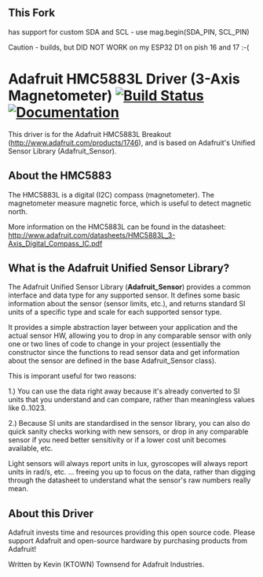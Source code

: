 ## This Fork ##

has support for custom SDA and SCL - use mag.begin(SDA_PIN, SCL_PIN)

Caution - builds, but DID NOT WORK on my ESP32 D1 on pish 16 and 17 :-(


# Adafruit HMC5883L Driver (3-Axis Magnetometer) [![Build Status](https://github.com/adafruit/Adafruit_HMC5883_Unified/workflows/Arduino%20Library%20CI/badge.svg)](https://github.com/adafruit/Adafruit_HMC5883_Unified/actions)[![Documentation](https://github.com/adafruit/ci-arduino/blob/master/assets/doxygen_badge.svg)](http://adafruit.github.io/Adafruit_HMC5883_Unified/html/index.html)

This driver is for the Adafruit HMC5883L Breakout (http://www.adafruit.com/products/1746), and is based on Adafruit's Unified Sensor Library (Adafruit_Sensor).

## About the HMC5883 ##

The HMC5883L is a digital (I2C) compass (magnetometer).  The magnetometer measure magnetic force, which is useful to detect magnetic north.

More information on the HMC5883L can be found in the datasheet: http://www.adafruit.com/datasheets/HMC5883L_3-Axis_Digital_Compass_IC.pdf

## What is the Adafruit Unified Sensor Library? ##

The Adafruit Unified Sensor Library (**Adafruit_Sensor**) provides a common interface and data type for any supported sensor.  It defines some basic information about the sensor (sensor limits, etc.), and returns standard SI units of a specific type and scale for each supported sensor type.

It provides a simple abstraction layer between your application and the actual sensor HW, allowing you to drop in any comparable sensor with only one or two lines of code to change in your project (essentially the constructor since the functions to read sensor data and get information about the sensor are defined in the base Adafruit_Sensor class).

This is imporant useful for two reasons:

1.) You can use the data right away because it's already converted to SI units that you understand and can compare, rather than meaningless values like 0..1023.

2.) Because SI units are standardised in the sensor library, you can also do quick sanity checks working with new sensors, or drop in any comparable sensor if you need better sensitivity or if a lower cost unit becomes available, etc. 

Light sensors will always report units in lux, gyroscopes will always report units in rad/s, etc. ... freeing you up to focus on the data, rather than digging through the datasheet to understand what the sensor's raw numbers really mean.

## About this Driver ##

Adafruit invests time and resources providing this open source code.  Please support Adafruit and open-source hardware by purchasing products from Adafruit!

Written by Kevin (KTOWN) Townsend for Adafruit Industries.
